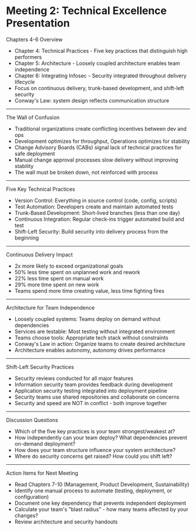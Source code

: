 # Meeting 2: Technical Excellence Presentation

Chapters 4-6 Overview

- Chapter 4: Technical Practices - Five key practices that distinguish high performers
- Chapter 5: Architecture - Loosely coupled architecture enables team independence
- Chapter 6: Integrating Infosec - Security integrated throughout delivery lifecycle
- Focus on continuous delivery, trunk-based development, and shift-left security
- Conway's Law: system design reflects communication structure

---

The Wall of Confusion

- Traditional organizations create conflicting incentives between dev and ops
- Development optimizes for throughput, Operations optimizes for stability
- Change Advisory Boards (CABs) signal lack of technical practices for safe deployment
- Manual change approval processes slow delivery without improving stability
- The wall must be broken down, not reinforced with process

---

Five Key Technical Practices

- Version Control: Everything in source control (code, config, scripts)
- Test Automation: Developers create and maintain automated tests
- Trunk-Based Development: Short-lived branches (less than one day)
- Continuous Integration: Regular check-ins trigger automated build and test
- Shift-Left Security: Build security into delivery process from the beginning

---

Continuous Delivery Impact

- 2x more likely to exceed organizational goals
- 50% less time spent on unplanned work and rework
- 22% less time spent on manual work
- 29% more time spent on new work
- Teams spend more time creating value, less time fighting fires

---

Architecture for Team Independence

- Loosely coupled systems: Teams deploy on demand without dependencies
- Services are testable: Most testing without integrated environment
- Teams choose tools: Appropriate tech stack without constraints
- Conway's Law in action: Organize teams to create desired architecture
- Architecture enables autonomy, autonomy drives performance

---

Shift-Left Security Practices

- Security reviews conducted for all major features
- Information security team provides feedback during development
- Application security testing integrated into deployment pipeline
- Security teams use shared repositories and collaborate on concerns
- Security and speed are NOT in conflict - both improve together

---

Discussion Questions

- Which of the five key practices is your team strongest/weakest at?
- How independently can your team deploy? What dependencies prevent on-demand deployment?
- How does your team structure influence your system architecture?
- Where do security concerns get raised? How could you shift left?

---

Action Items for Next Meeting

- Read Chapters 7-10 (Management, Product Development, Sustainability)
- Identify one manual process to automate (testing, deployment, or configuration)
- Document one key dependency that prevents independent deployment
- Calculate your team's "blast radius" - how many teams affected by your changes?
- Review architecture and security handouts

